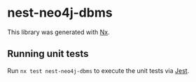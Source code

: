 # nest-neo4j-dbms

This library was generated with [Nx](https://nx.dev).

## Running unit tests

Run `nx test nest-neo4j-dbms` to execute the unit tests via [Jest](https://jestjs.io).
